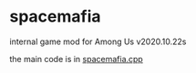 # spacemafia

internal game mod for Among Us v2020.10.22s

the main code is in [spacemafia.cpp](src/spacemafia.cpp)
